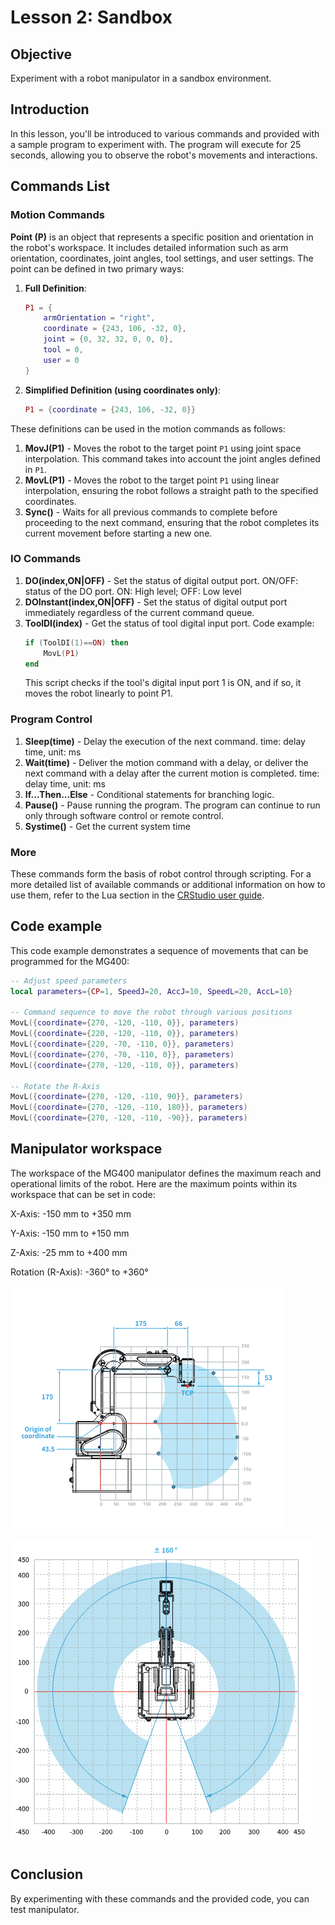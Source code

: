 # Lesson 2: Sandbox

## Objective
Experiment with a robot manipulator in a sandbox environment.

## Introduction
In this lesson, you'll be introduced to various commands and provided with a sample program to experiment with. The program will execute for 25 seconds, allowing you to observe the robot's movements and interactions.


## Commands List

### Motion Commands

**Point (P)** is an object that represents a specific position and orientation in the robot's workspace. It includes detailed information such as arm orientation, coordinates, joint angles, tool settings, and user settings. The point can be defined in two primary ways:

1. **Full Definition**:
   ```lua
   P1 = {
       armOrientation = "right",
       coordinate = {243, 106, -32, 0},
       joint = {0, 32, 32, 0, 0, 0},
       tool = 0,
       user = 0
   }
   ```

2. **Simplified Definition (using coordinates only)**:
   ```lua
   P1 = {coordinate = {243, 106, -32, 0}}
   ```

These definitions can be used in the motion commands as follows:

1. **MovJ(P1)** - Moves the robot to the target point `P1` using joint space interpolation. This command takes into account the joint angles defined in `P1`.
2. **MovL(P1)** - Moves the robot to the target point `P1` using linear interpolation, ensuring the robot follows a straight path to the specified coordinates.
3. **Sync()** - Waits for all previous commands to complete before proceeding to the next command, ensuring that the robot completes its current movement before starting a new one.


### IO Commands
1. **DO(index,ON|OFF)** - Set the status of digital output port. ON/OFF: status of the DO port. ON: High level; OFF: Low level
2. **DOInstant(index,ON|OFF)** - Set the status of digital output port immediately regardless of the current command queue.
3. **ToolDI(index)** - Get the status of tool digital input port.
    Code example:
    ```lua
    if (ToolDI(1)==ON) then
        MovL(P1)
    end
    ```
    This script checks if the tool's digital input port 1 is ON, and if so, it moves the robot linearly to point P1.

### Program Control
1. **Sleep(time)** - Delay the execution of the next command. time: delay time, unit: ms
2. **Wait(time)** - Deliver the motion command with a delay, or deliver the next command with a delay after the current
motion is completed. time: delay time, unit: ms
3. **If...Then...Else** - Conditional statements for branching logic.
4. **Pause()** - Pause running the program. The program can continue to run only through software control or remote
control.
5. **Systime()** - Get the current system time

### More

These commands form the basis of robot control through scripting. For a more detailed list of available commands or additional information on how to use them, refer to the Lua section in the [CRStudio user guide](https://download.dobot.cc/2024/04/Dobot%20CRStudio%20User%20Guide%20%28MG400%26M1%20Pro%29_V4.13.0_2.14.0_20240311_en.pdf).


## Code example

This code example demonstrates a sequence of movements that can be programmed for the MG400:

```lua
-- Adjust speed parameters
local parameters={CP=1, SpeedJ=20, AccJ=10, SpeedL=20, AccL=10}

-- Command sequence to move the robot through various positions
MovL({coordinate={270, -120, -110, 0}}, parameters)
MovL({coordinate={220, -120, -110, 0}}, parameters)
MovL({coordinate={220, -70, -110, 0}}, parameters)
MovL({coordinate={270, -70, -110, 0}}, parameters)
MovL({coordinate={270, -120, -110, 0}}, parameters)

-- Rotate the R-Axis
MovL({coordinate={270, -120, -110, 90}}, parameters)
MovL({coordinate={270, -120, -110, 180}}, parameters)
MovL({coordinate={270, -120, -110, -90}}, parameters)

```

## Manipulator workspace

The workspace of the MG400 manipulator defines the maximum reach and operational limits of the robot. Here are the maximum points within its workspace that can be set in code:

X-Axis: -150 mm to +350 mm

Y-Axis: -150 mm to +150 mm

Z-Axis: -25 mm to +400 mm

Rotation (R-Axis): -360° to +360°

![workspace-1.png](https://github.com/autolab-fi/manipulator-mg400/blob/main/images/module-1/workspace-1.png?raw=true)

![workspace-2.png](https://github.com/autolab-fi/manipulator-mg400/blob/main/images/module-1/workspace-2.png?raw=true)

## Conclusion

By experimenting with these commands and the provided code, you can test manipulator.

